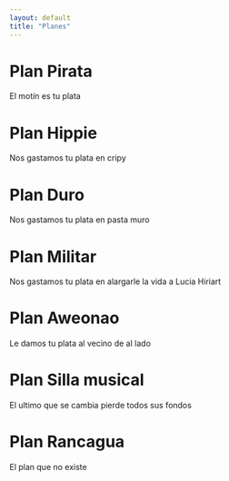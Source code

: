 ```yaml
---
layout: default
title: "Planes"
---
```


# Plan Pirata
El motín es tu plata

# Plan Hippie
Nos gastamos tu plata en cripy

# Plan Duro
Nos gastamos tu plata en pasta muro

# Plan Militar
Nos gastamos tu plata en alargarle la vida a Lucia Hiriart

# Plan Aweonao
Le damos tu plata al vecino de al lado

# Plan Silla musical
El ultimo que se cambia pierde todos sus fondos

# Plan Rancagua
El plan que no existe